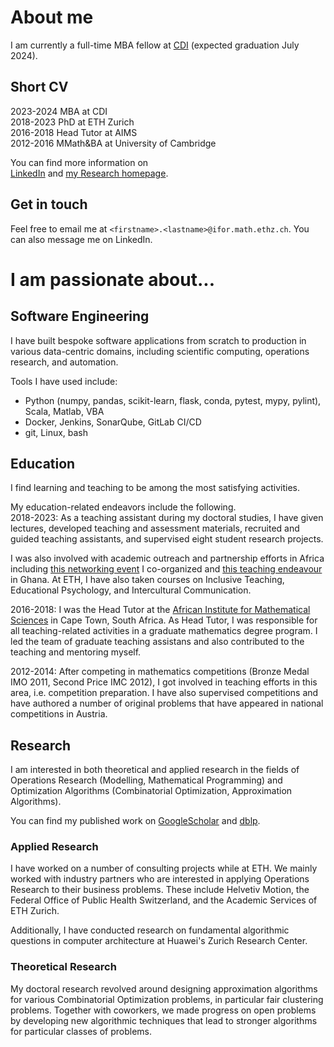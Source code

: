
# About me

I am currently a full-time MBA fellow at [CDI](https://cdi.eu) (expected graduation July 2024).

## Short CV

2023-2024 MBA at CDI  
2018-2023 PhD at ETH Zurich  
2016-2018 Head Tutor at AIMS  
2012-2016 MMath&BA at University of Cambridge  

You can find more information on  
[LinkedIn](https://www.linkedin.com/in/georg-anegg/) and [my Research homepage](https://people.math.ethz.ch/~ganegg/).

## Get in touch

Feel free to email me at `<firstname>.<lastname>@ifor.math.ethz.ch`. 
You can also message me on LinkedIn.

# I am passionate about...

## Software Engineering

I have built bespoke software applications from scratch to production in various data-centric domains, including scientific computing, operations research, and automation. 

Tools I have used include:
- Python (numpy, pandas, scikit-learn, flask, conda, pytest, mypy, pylint), Scala, Matlab, VBA
- Docker, Jenkins, SonarQube, GitLab CI/CD
- git, Linux, bash

## Education

I find learning and teaching to be among the most satisfying activities.

My education-related endeavors include the following.  
2018-2023:
As a teaching assistant during my doctoral studies, I have given lectures, developed teaching and assessment materials, recruited and guided teaching assistants, and supervised eight student research projects.

I was also involved with academic outreach and partnership efforts in Africa including [this networking event](https://indico.cern.ch/event/962934/) I co-organized and [this teaching endeavour](https://eth4d.ethz.ch/Learning/AshesiETH-Master.html) in Ghana.
At ETH, I have also taken courses on
Inclusive Teaching, 
Educational Psychology, and 
Intercultural Communication.

2016-2018:
I was the Head Tutor at the [African Institute for Mathematical Sciences](https://aims.ac.za/) in Cape Town, South Africa. 
As Head Tutor, I was responsible for all teaching-related activities in a graduate mathematics degree program. I led the team of graduate teaching assistans and also contributed to the teaching and mentoring myself.

2012-2014:
After competing in mathematics competitions (Bronze Medal IMO 2011, Second Price IMC 2012), I got involved in teaching efforts in this area, i.e. competition preparation.
I have also supervised competitions and have authored a number of original problems that have appeared in national competitions in Austria.

## Research

I am interested in both theoretical and applied research in the fields of Operations Research (Modelling, Mathematical Programming) and Optimization Algorithms (Combinatorial Optimization, Approximation Algorithms).

You can find my published work on 
[GoogleScholar](https://scholar.google.com/citations?user=sr4ehiYAAAAJ&hl=en) and
[dblp](https://dblp.org/pid/262/8265.html).  

### Applied Research

I have worked on a number of consulting projects while at ETH. We mainly worked with industry partners who are interested in applying Operations Research to their business problems.
These include Helvetiv Motion, the Federal Office of Public Health Switzerland, and the Academic Services of ETH Zurich.

Additionally, I have conducted research on fundamental algorithmic questions in computer architecture at Huawei's Zurich Research Center. 

### Theoretical Research

My doctoral research revolved around designing approximation algorithms for various Combinatorial Optimization problems, in particular fair clustering problems. 
Together with coworkers, we made progress on open problems by developing new algorithmic techniques that lead to stronger algorithms for particular classes of problems.

